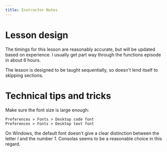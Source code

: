 ```yaml
---
title: Instructor Notes
---
```


# Lesson design

The timings for this lesson are reasonably accurate, but will be updated based on experience.
I usually get part way through the functions episode in about 6 hours.

The lesson is designed to be taught sequentially,
so doesn't lend itself to skipping sections.

# Technical tips and tricks

Make sure the font size is large enough:

```
Preferences > Fonts > Desktop code font
Preferences > Fonts > Desktop text font
```

On Windows, the default font doesn't give a clear distinction between the letter *l* and the number *1*.
Consolas seems to be a reasonable choice in this regard.


